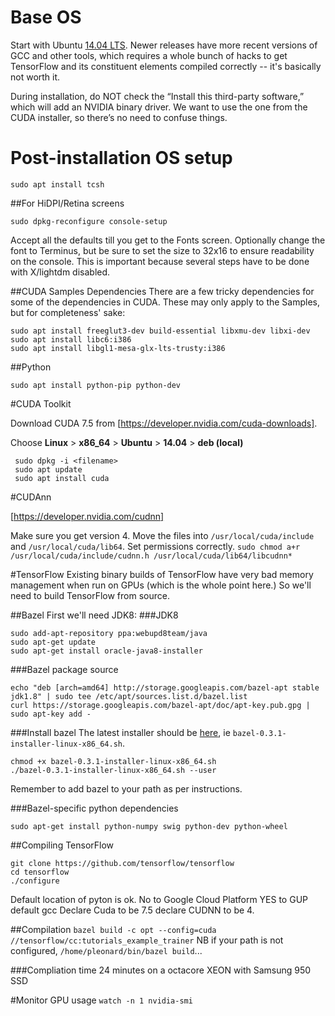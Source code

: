 # Base OS
Start with Ubuntu [14.04 LTS](http://releases.ubuntu.com/14.04/).  Newer releases have  more recent versions of GCC and other tools, which requires a whole bunch of hacks to get TensorFlow and its constituent elements compiled correctly -- it's basically not worth it.

During installation, do NOT check the “Install this third-party software,” which will add an NVIDIA binary  driver. We want to use the one from the CUDA installer, so there’s no need to confuse things.

# Post-installation OS setup

`sudo apt install tcsh`

##For HiDPI/Retina screens

`sudo dpkg-reconfigure console-setup`

Accept all the defaults till you get to the Fonts screen. Optionally change the font to Terminus, but be sure to set the size to 32x16 to ensure readability on the console. This is important because several steps have to be done with X/lightdm disabled.

##CUDA Samples Dependencies
There are a few tricky dependencies for some of the dependencies in CUDA. These may only apply to the Samples, but for completeness' sake:

```
sudo apt install freeglut3-dev build-essential libxmu-dev libxi-dev
sudo apt install libc6:i386
sudo apt install libgl1-mesa-glx-lts-trusty:i386
```

##Python

`sudo apt install python-pip python-dev`


#CUDA Toolkit

Download CUDA 7.5 from [https://developer.nvidia.com/cuda-downloads].

Choose **Linux** > **x86_64** > **Ubuntu** > **14.04** > **deb (local)**

```
 sudo dpkg -i <filename>
 sudo apt update
 sudo apt install cuda
```

#CUDAnn

[https://developer.nvidia.com/cudnn]

Make sure you get version 4.
Move the files into `/usr/local/cuda/include` and `/usr/local/cuda/lib64`.
Set permissions correctly.
`sudo chmod a+r /usr/local/cuda/include/cudnn.h /usr/local/cuda/lib64/libcudnn*`

#TensorFlow
Existing binary builds of TensorFlow have very bad memory management when run on GPUs (which is the whole point here.) So we'll need to build TensorFlow from source.


##Bazel
First we'll need JDK8:
###JDK8
```
sudo add-apt-repository ppa:webupd8team/java
sudo apt-get update
sudo apt-get install oracle-java8-installer
```
###Bazel package source
```
echo "deb [arch=amd64] http://storage.googleapis.com/bazel-apt stable jdk1.8" | sudo tee /etc/apt/sources.list.d/bazel.list
curl https://storage.googleapis.com/bazel-apt/doc/apt-key.pub.gpg | sudo apt-key add -
```
###Install bazel
The latest installer should be [here](https://github.com/bazelbuild/bazel/releases), ie `bazel-0.3.1-installer-linux-x86_64.sh`.

```
chmod +x bazel-0.3.1-installer-linux-x86_64.sh
./bazel-0.3.1-installer-linux-x86_64.sh --user
```
Remember to add bazel to your path as per instructions.

###Bazel-specific python dependencies

`sudo apt-get install python-numpy swig python-dev python-wheel`

##Compiling TensorFlow

```
git clone https://github.com/tensorflow/tensorflow
cd tensorflow
./configure
```
Default location of pyton is ok.
No to Google Cloud Platform
YES to GUP
default gcc
Declare Cuda to be 7.5
declare CUDNN to be 4.

##Compilation
`bazel build -c opt --config=cuda //tensorflow/cc:tutorials_example_trainer`
NB if your path is not configured, `/home/pleonard/bin/bazel build`...

###Compliation time
24 minutes on a octacore XEON with Samsung 950 SSD

#Monitor GPU usage
`watch -n 1 nvidia-smi`
